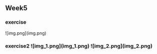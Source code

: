 <h2>Week5</h2> 
<h3>exercise</h3>
![img.png](img.png)

<h3>exercise2
![img_1.png](img_1.png)
![img_2.png](img_2.png)

